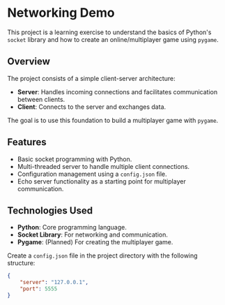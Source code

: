 # Networking Demo

This project is a learning exercise to understand the basics of Python's `socket` library and how to create an online/multiplayer game using `pygame`.

## Overview

The project consists of a simple client-server architecture:
- **Server**: Handles incoming connections and facilitates communication between clients.
- **Client**: Connects to the server and exchanges data.

The goal is to use this foundation to build a multiplayer game with `pygame`.

## Features

- Basic socket programming with Python.
- Multi-threaded server to handle multiple client connections.
- Configuration management using a `config.json` file.
- Echo server functionality as a starting point for multiplayer communication.

## Technologies Used

- **Python**: Core programming language.
- **Socket Library**: For networking and communication.
- **Pygame**: (Planned) For creating the multiplayer game.

Create a `config.json` file in the project directory with the following structure:

```json
{
    "server": "127.0.0.1",
    "port": 5555
}